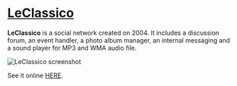 # [LeClassico](https://github.com/STUDIO-Artaban/LeClassico)
**LeClassico** is a social network created on 2004. It includes a discussion forum, an event handler, a photo album manager, an internal messaging and a sound player for MP3 and WMA audio file.

![LeClassico screenshot](http://vp.magellan.free.fr/LeClassico/Images/LeClassico.jpg)

See it online [HERE](http://vp.magellan.free.fr/LeClassico/).

